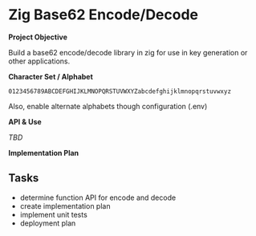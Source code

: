 # Zig Base62 Encode/Decode

**Project Objective**

Build a base62 encode/decode library in zig for use in key generation or other applications.

**Character Set / Alphabet**

`0123456789ABCDEFGHIJKLMNOPQRSTUVWXYZabcdefghijklmnopqrstuvwxyz`

Also, enable alternate alphabets though configuration (.env)

**API & Use**

_TBD_

**Implementation Plan**

## Tasks

* determine function API for encode and decode
* create implementation plan
* implement unit tests
* deployment plan


